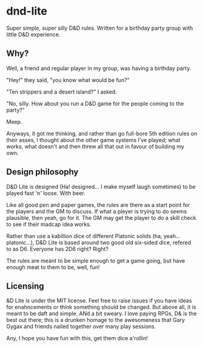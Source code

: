 # dnd-lite

Super simple, super silly D&amp;D rules. Written for a birthday party group with little D&amp;D experience.

## Why?

Well, a friend and regular player in my group, was having a birthday party. 

"Hey!" they said, "you know what would be fun?"

"Ten strippers and a desert island?" I asked.

"No, silly. How about you run a D&D game for the people coming to the party?"

Meep.

Anyways, it got me thinking, and rather than go full-bore 5th edition rules on their asses, I thought about the other game systems I've played; what works, what doesn't and then threw all that out in favour of building my own.

## Design philosophy

D&D Lite is designed (Ha! designed... I make myself laugh sometimes) to be played fast 'n' loose. With beer. 

Like all good pen and paper games, the rules are there as a start point for the players and the GM to discuss. If what a pleyer is trying to do seems plausible, then yeah, go for it. The GM may get the player to do a skill check to see if their madcap idea works.

Rather than use a kabillion dice of different Platonic solids (ha, yeah... platonic...), D&D Lite is based around two good old six-sided dice, refered to as D6. Everyone has 2D6 right? Right?

The rules are meant to be simple enough to get a game going, but have enough meat to them to be, well, fun!

## Licensing

&D Lite is under the MIT license. Feel free to raise issues if you have ideas for enahncements or think something should be changed. But above all, it is meant to be daft and simple. ANd a bit sweary. I love paying RPGs, D& is the best out there; this is a drunken homage to the awesomeness that Gary Gygax and friends nailed together over many play sessions.

Any, I hope you have fun with this, get them dice a'rollin!


